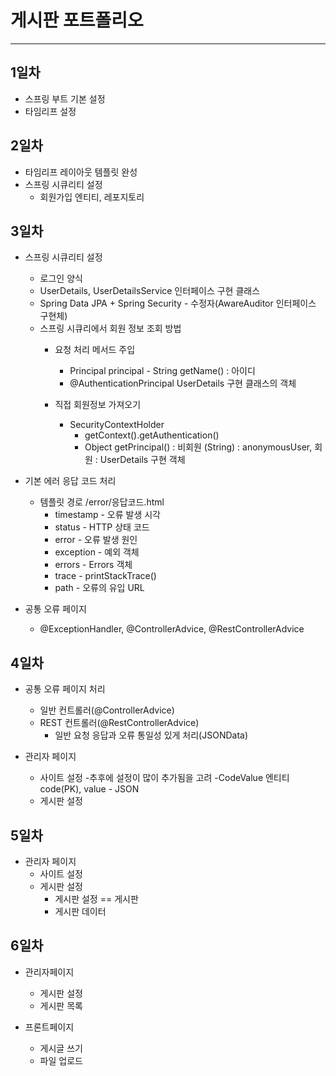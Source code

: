 # 게시판 포트폴리오
* * * 
## 1일차 
* 스프링 부트 기본 설정
* 타임리프 설정 


## 2일차
* 타임리프 레이아웃 템플릿 완성 
* 스프링 시큐리티 설정
	- 회원가입 엔티티, 레포지토리
	
		

## 3일차
* 스프링 시큐리티 설정
	- 로그인 양식 
	- UserDetails, UserDetailsService 인터페이스 구현 클래스
	- Spring Data JPA + Spring Security -  수정자(AwareAuditor 인터페이스 구현체)
	- 스프링 시큐리에서 회원 정보 조회 방법 
		- 요청 처리 메서드 주입 
			- Principal principal  - String getName() : 아이디
			- @AuthenticationPrincipal UserDetails 구현 클래스의 객체
			
		- 직접 회원정보 가져오기
			- SecurityContextHolder
				- getContext().getAuthentication()
				-  Object getPrincipal() : 비회원 (String) : anonymousUser, 회원 : UserDetails 구현 객체
					
		
		
* 기본 에러 응답 코드 처리 
	- 템플릿 경로 /error/응답코드.html
		- timestamp - 오류 발생 시각 
		- status - HTTP 상태 코드 
		- error - 오류 발생 원인 
		- exception - 예외 객체 
		- errors - Errors 객체
		- trace - printStackTrace()
		- path - 오류의 유입 URL
	
	
* 공통 오류 페이지
	- @ExceptionHandler, @ControllerAdvice, @RestControllerAdvice
	

## 4일차
* 공통 오류 페이지 처리
	- 일반 컨트롤러(@ControllerAdvice)
	- REST 컨트롤러(@RestControllerAdvice)
		- 일반 요청 응답과 오류 통일성 있게 처리(JSONData)
		
* 관리자 페이지
	- 사이트 설정
		-추후에 설정이 많이 추가됨을 고려
		-CodeValue 엔티티 code(PK), value - JSON
	- 게시판 설정
	
	
## 5일차
* 관리자 페이지
	- 사이트 설정
	- 게시판 설정
		- 게시판 설정 == 게시판
		- 게시판 데이터
		
## 6일차
* 관리자페이지
	- 게시판 설정
	- 게시판 목록

* 프론트페이지
	- 게시글 쓰기
	- 파일 업로드